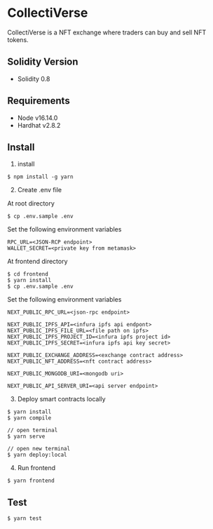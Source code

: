 # CollectiVerse

CollectiVerse is a NFT exchange where traders can buy and sell NFT tokens.

## Solidity Version

- Solidity 0.8

## Requirements

- Node v16.14.0
- Hardhat v2.8.2

## Install

1. install

```
$ npm install -g yarn
```

2. Create .env file

At root directory

```
$ cp .env.sample .env
```

Set the following environment variables

```
RPC_URL=<JSON-RCP endpoint>
WALLET_SECRET=<private key from metamask>
```

At frontend directory

```
$ cd frontend
$ yarn install
$ cp .env.sample .env
```

Set the following environment variables

```
NEXT_PUBLIC_RPC_URL=<json-rpc endpoint>

NEXT_PUBLIC_IPFS_API=<infura ipfs api endpont>
NEXT_PUBLIC_IPFS_FILE_URL=<file path on ipfs>
NEXT_PUBLIC_IPFS_PROJECT_ID=<infura ipfs project id>
NEXT_PUBLIC_IPFS_SECRET=<infura ipfs api key secret>

NEXT_PUBLIC_EXCHANGE_ADDRESS=<exchange contract address>
NEXT_PUBLIC_NFT_ADDRESS=<nft contract address>

NEXT_PUBLIC_MONGODB_URI=<mongodb uri>

NEXT_PUBLIC_API_SERVER_URI=<api server endpoint>
```

3. Deploy smart contracts locally

```
$ yarn install
$ yarn compile

// open terminal
$ yarn serve

// open new terminal
$ yarn deploy:local
```

4. Run frontend

```
$ yarn frontend
```

## Test

```
$ yarn test
```

